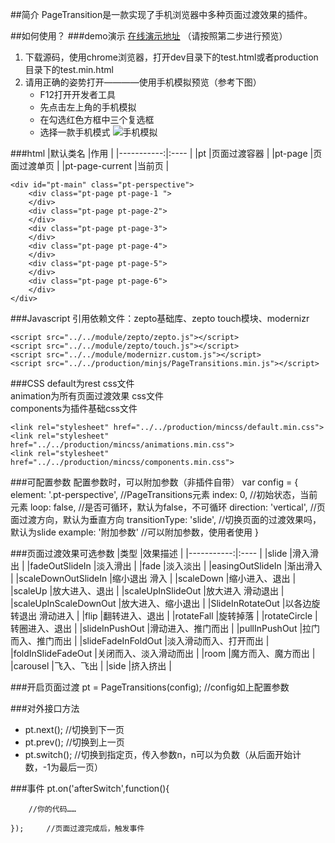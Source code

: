 ##简介
PageTransition是一款实现了手机浏览器中多种页面过渡效果的插件。

##如何使用？
###demo演示
[在线演示地址](http://qxu1589920370.my3w.com/PageTransitions/production/minhtml/test.min.html '页面过渡在线演示') （请按照第二步进行预览）

1.  下载源码，使用chrome浏览器，打开dev目录下的test.html或者production目录下的test.min.html
2.  请用正确的姿势打开————使用手机模拟预览（参考下图）
	* F12打开开发者工具
	* 先点击左上角的手机模拟
	* 在勾选红色方框中三个复选框
	* 选择一款手机模式
	![手机模拟](http://i3.tietuku.com/750455166c3e5270.png)

###html
|默认类名	|作用	|
|-----------:|:----	|
|pt	|页面过渡容器	|
|pt-page	|页面过渡单页	|
|pt-page-current	|当前页	|

	<div id="pt-main" class="pt-perspective">
		<div class="pt-page pt-page-1 ">
		</div>
		<div class="pt-page pt-page-2">
		</div>
		<div class="pt-page pt-page-3">
		</div>
		<div class="pt-page pt-page-4">
		</div>
		<div class="pt-page pt-page-5">
		</div>
		<div class="pt-page pt-page-6">
		</div>
	</div>

###Javascript
引用依赖文件：zepto基础库、zepto touch模块、modernizr

	<script src="../../module/zepto/zepto.js"></script>
	<script src="../../module/zepto/touch.js"></script>
	<script src="../../module/modernizr.custom.js"></script>
	<script src="../../production/minjs/PageTransitions.min.js"></script>

###CSS
default为rest css文件  
animation为所有页面过渡效果 css文件  
components为插件基础css文件  

	<link rel="stylesheet" href="../../production/mincss/default.min.css">
	<link rel="stylesheet" href="../../production/mincss/animations.min.css">
	<link rel="stylesheet" href="../../production/mincss/components.min.css">

###可配置参数
配置参数时，可以附加参数（非插件自带）
	var config = {
		element: '.pt-perspective', 	//PageTransitions元素
		index: 0, 						//初始状态，当前元素
		loop: false,					//是否可循环，默认为false，不可循环
		direction: 'vertical',			//页面过渡方向，默认为垂直方向
		transitionType: 'slide',		//切换页面的过渡效果吗，默认为slide
		example: '附加参数'				//可以附加参数，使用者使用
	}

###页面过渡效果可选参数
|类型	|效果描述	|
|-----------:|:----	|
|slide	|滑入滑出	|
|fadeOutSlideIn	|淡入滑出	|
|fade	|淡入淡出	|
|easingOutSlideIn	|渐出滑入	|
|scaleDownOutSlideIn	|缩小退出 滑入	|
|scaleDown	|缩小进入、退出	|
|scaleUp	|放大进入、退出	|
|scaleUpInSlideOut	|放大进入 滑动退出	|
|scaleUpInScaleDownOut	|放大进入、缩小退出	|
|SlideInRotateOut	|以各边旋转退出 滑动进入	|
|flip	|翻转进入、退出	|
|rotateFall	|旋转掉落	|
|rotateCircle	|转圈进入、退出	|
|slideInPushOut	|滑动进入、推门而出	|
|pullInPushOut	|拉门而入、推门而出	|
|slideFadeInFoldOut	|淡入滑动而入、打开而出	|
|foldInSlideFadeOut	|关闭而入、淡入滑动而出 |
|room	|魔方而入、魔方而出	|
|carousel	|飞入、飞出	|
|side	|挤入挤出	|


###开启页面过渡
	pt = PageTransitions(config);	//config如上配置参数

###对外接口方法

* pt.next();			//切换到下一页
* pt.prev();			//切换到上一页
* pt.switch();			//切换到指定页，传入参数n，n可以为负数（从后面开始计数，-1为最后一页）


###事件
	pt.on('afterSwitch',function(){

		//你的代码……

	});		//页面过渡完成后，触发事件